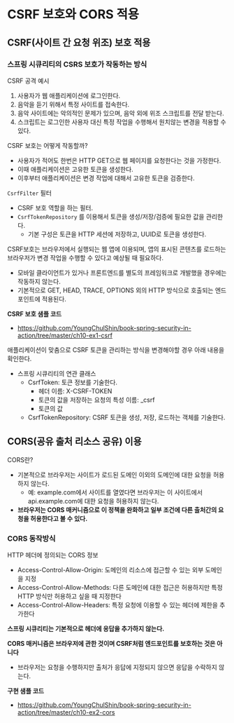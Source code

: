 # CSRF 보호와 CORS 적용
## CSRF(사이트 간 요청 위조) 보호 적용
### 스프링 시큐리티의 CSRS 보호가 작동하는 방식
CSRF 공격 예시
1. 사용자가 웹 애플리케이션에 로그인한다. 
2. 음악을 듣기 위해서 특정 사이트를 접속한다. 
3. 음악 사이트에는 악의적인 문제가 있으며, 음악 외에 위조 스크립트를 전달 받는다. 
4. 스크립트는 로그인한 사용자 대신 특정 작업을 수행해서 원치않는 변경을 적용할 수 있다. 

CSRF 보호는 어떻게 작동할까?
- 사용자가 적어도 한번은 HTTP GET으로 웹 페이지를 요청한다는 것을 가정한다. 
- 이때 애플리케이션은 고유한 토큰을 생성한다. 
- 이후부터 애플리케이션은 변경 작업에 대해서 고유한 토큰을 검증한다. 

`CsrfFilter` 필터
- CSRF 보호 역할을 하는 필터.
- `CsrfTokenRepository` 를 이용해서 토큰을 생성/저장/검증에 필요한 값을 관리한다. 
   - 기본 구성은 토큰을 HTTP 세션에 저장하고, UUID로 토큰을 생성한다.

CSRF보호는 브라우저에서 실행되는 웹 앱에 이용되며, 앱의 표시된 콘텐츠를 로드하는 브라우저가 변경 작업을 수행할 수 있다고 예상될 때 필요하다.
- 모바일 클라이언트가 있거나 프론트엔드를 별도의 프레임워크로 개발했을 경우에는 작동하지 않는다. 
- 기본적으로 GET, HEAD, TRACE, OPTIONS 외의 HTTP 방식으로 호출되는 엔드포인트에 적용된다. 

__CSRF 보호 샘플 코드__
- https://github.com/YoungChulShin/book-spring-security-in-action/tree/master/ch10-ex1-csrf

애플리케이션이 맞춤으로 CSRF 토큰을 관리하는 방식을 변경해야할 경우 아래 내용을 확인한다. 
- 스프링 시큐리티의 연관 클래스
   - CsrfToken: 토큰 정보를 기술한다.
      - 헤더 이름: X-CSRF-TOKEN
      - 토큰의 값을 저장하는 요청의 특성 이름: _csrf
      - 토큰의 값
   - CsrfTokenRepository: CSRF 토큰을 생성, 저장, 로드하는 객체를 기술한다.

## CORS(공유 출처 리소스 공유) 이용
CORS란?
- 기본적으로 브라우저는 사이트가 로드된 도메인 이외의 도메인에 대한 요청을 허용하지 않는다. 
   - 예: example.com에서 사이트를 열였다면 브라우저는 이 사이트에서 api.example.com에 대한 요청을 허용하지 않는다. 
- __브라우저는 CORS 매커니즘으로 이 정책을 완화하고 일부 조건에 다른 출처간의 요청을 허용한다고 볼 수 있다.__

### CORS 동작방식
HTTP 헤더에 정의되는 CORS 정보
- Access-Control-Allow-Origin: 도메인의 리소스에 접근할 수 있는 외부 도메인을 지정
- Access-Control-Allow-Methods: 다른 도메인에 대한 접근은 허용하지만 특정 HTTP 방식만 허용하고 싶을 때 지정한다
- Access-Control-Allow-Headers: 특정 요청에 이용할 수 있는 헤더에 제한을 추가한다

__스프링 시큐리티는 기본적으로 헤더에 응답을 추가하지 않는다.__

__CORS 매커니즘은 브라우저에 관한 것이며 CSRF처럼 엔드포인트를 보호하는 것은 아니다__
- 브라우저는 요청을 수행하지만 출처가 응답에 지정되지 않으면 응답을 수락하지 않는다. 

__구현 샘플 코드__
- https://github.com/YoungChulShin/book-spring-security-in-action/tree/master/ch10-ex2-cors

